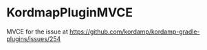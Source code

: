 # KordmapPluginMVCE
MVCE for the issue at https://github.com/kordamp/kordamp-gradle-plugins/issues/254
